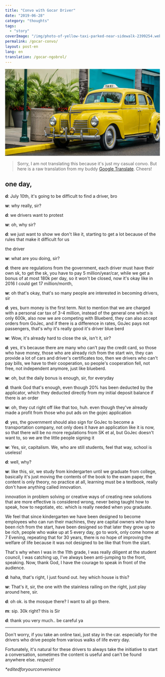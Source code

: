 ```yaml
---
title: "Convo with Gocar Driver"
date: "2019-06-28"
category: "thoughts"
tags:
  - "story"
coverImage: "/img/photo-of-yellow-taxi-parked-near-sidewalk-2399254.webp"
permalink: /gocar-convo/
layout: post-en
lang: en
translation: /gocar-ngobrol/
---
```


![](/img/photo-of-yellow-taxi-parked-near-sidewalk-2399254.webp)

> Sorry, I am not translating this because it's just my casual convo. But here is a raw translation from my buddy [Google Translate](https://translate.google.com/?sl=id&tl=en&text=%23%23%20one%20day%2C%0A%0A**d**%3A%20tanggal%2010%20juli%20nanti%20kayanya%20bakal%20susah%20nyari%20driver%20ya%20mas%0A%0A**w**%3A%20kenapa%20emangnya%20pak%3F%0A%0A**d**%3A%20kita%20driver%20mau%20unjuk%20rasa%0A%0A**w**%3A%20oh%2C%20kenapa%20pak%3F%0A%0A**d**%3A%20kita%20mau%20nunjukin%20rasa%20ga%20suka%20aja%2C%20mulai%20banyak%20soalnya%20peraturan%20yang%20bikin%20susah%20kita%0A%0Ayang%20driver%0A%0A**w**%3A%20emang%20apa%20aja%20pak%3F%0A%0A**d**%3A%20ada%20regulasi%20dari%20pemerintah%2C%20setiap%20driver%20harus%20punya%20sk%20masing-masing%2C%20buat%20dapet%20sk-nya%20harus%20bayar%205%20juta%2Ftahun%2Fmobil%2C%20sedangkan%20kita%20dapet%20bonus%20perhari%20paling%20180k%2C%20ya%20ga%20bakal%20ketutup%20lah%2C%20sekarang%20ga%20kaya%20dulu%20tahun%202016%20saya%20bisa%20dapet%2017jt%2Fbulan%2C%0A%0A**w**%3A%20oh%20lumayan%20dulu%20ya%2C%20itu%20biar%20banyak%20yang%20tertarik%20jadi%20driver%20ya%20pak%0A%0A**d**%3A%20iya%2C%20bakar%20duit%20lah%20istilahnya%20pertama-tama%20tu.%20belum%C2%A0lagi%20kita%20kenanya%20pajak%20mobil%20pribadi%203-4%20juta%2C%20bukannya%20umum%20yang%20cuman%20600k%2C%20juga%C2%A0sekarang%20kita%20saingan%20sama%20blueberd%2C%20mereka%20tuh%20bisa%20nerima%20orderan%20juga%20dari%20gojec%2C%20dan%20kalo%20ada%20selisih%20tarif%2C%20gojecnya%20yang%20bayarin%20bukan%20penumpang%2C%20makanya%20lagi%20enak%20banget%20tuh%20driver%20blue%20berd%0A%0A**w**%3A%20wah%2C%20buat%20nutup%20sk%20nya%20aja%20udah%20berat%20ya%20pak%0A%0A**d**%3A%20iya%2C%20terus%20kan%20gara%20gara%20banyak%20yang%20gabisa%20bayar%20sk%2C%20jadinya%20yang%20punya%20uang%2C%20yang%20udah%20kaya%20dari%20awal%20yang%20menang%2C%20mereka%20bisa%20nyediain%20mobil%20banyak%20dan%20sk%20drivernya%20juga%2C%20terus%20kita%20driver%20yang%20gabisa%20bayar%20sk%20ya%20harus%20kerja%20sama%20mereka%2C%20jadi%20jatuhnya%20kerja%20sama%20orang%2C%20ga%20bebas%2C%20ga%20mandiri%20lagi%2C%20kaya%20blueberd%20lah.%0A%0A**w**%3A%20oh%2C%20tapi%20bonus%20harian%20cukup%20lah%20pak%20ya%2C%20buat%20sehari-hari%0A%0A**d**%3A%20alhamdulillah%20cukup%2C%20walau%20udah%20dipotong%20sama%20aplikator%20nya%2020%25%2C%20yang%20mereka%20potong%20langsung%20dari%20saldo%20deposit%20awal%20saya%20kalo%20abis%20ada%20orderan%0A%0A**w**%3A%20oh%2C%20mereka%20motong%20langsung%20gitu%20juga%2C%20ya.%20padahal%20mereka%20udah%20dapet%20untung%20kan%20dari%20yang%20masang%20iklan%20di%20aplikasi%20gojecnya%0A%0A**d**%3A%20iya%2C%20terus%20juga%20harusnya%20pemerintah%20tuh%20neken%20supaya%20gojec%20jadi%20perusahaan%20transportasi%20sekalian%2C%20bukan%20cuman%20ada%20aplikasinya%20aja%20kaya%20sekarang%2C%20biar%20gaada%20lagi%20regulasi%20sk%20dkk%2C%20tapi%20gojecnya%20gamau%2C%20ya%20jadi%20yang%20diteken%20kita%20orang-orang%20kecil%0A%0A**w**%3A%20ya%20gitu%20lah%20pak%2C%20kapitalisme.%20kita%20juga%20yang%20masih%20siswa%20ngerasa%20gitu%2C%20sekolah%20gaguna!%0A%0A**d**%3A%20lah%2C%20kenapa%3F%0A%0A**w**%3A%20gini%20pak%2C%20kita%20belajar%20dari%20tk%20sampe%20lulus%20kuliah%20nanti%2C%20intinya%20itu%20cuman%20mindahin%20isi%20buku%20ke%20kertas%20ujian%2C%20isinya%20cuman%20teori%20gada%20praktek%20sama%20sekali%2C%20belajar%20harus%20textbook%2C%20pantang%20banget%20sama%20yang%20namanya%20inovasi.%0A%0Ainovasi%20dalam%20cara%20penyelesaian%20masalah%20atau%20kreatif%20nyiptain%20solusi%20baru%20yang%20lebih%20efektif%20dibilang%20salah%2C%20gapernah%20diajarin%20cara%20ngomong%2C%20cara%20nego%2C%20dll%20yang%20padahal%20diperluin%20banget%20nanti%20kalo%20udah%20lulus.%0A%0Akita%C2%A0jadinya%20ngerasa%20dari%20tk%20udah%20didesain%20buat%20jadi%20karyawan%20yang%20bisa%20ngejalanin%20mesin-mesinnya%20mereka%20para%20pemilik%20modal%20yang%20udah%20kaya%20dari%20awal%2C%20udah%20didesain%20biar%20nanti%20gedenya%20jadi%20kaya%20orang-orang%20yang%20setiap%20hari%20bangun%20jam%205%2C%20berangkat%20kerja%2C%20baru%20pulang%20jam%207%20malem%2C%20ngulang%20gitu%20terus%20selama%2030%20tahun%2C%20gada%20harapan%20ningkatin%20kesejahteraan%20hidup%20karena%20emang%20ga%20didesain%20buat%20gituan%20dari%20awal.%0A%0Amakanya%20saya%20pas%20kelas%2011%20getol%20banget%20di%20osis%2C%20pen%20ngejar%20ketinggalan%2C%20secara%20saya%20dari%20tk%20anti%20banget%20maju%20di%20depan%2C%20ngomong.%20sekarang%20alhamdulillah%20saya%20mulai%20berani%20ngomong%20depan%20audience.%0A%0A**d**%3A%20haha%2C%20gitu%20ya%2C%20baru%20tau%20saya.%20eh%20ini%20rumahnya%20yang%20mana%3F%0A%0A**w**%3A%20itu%20pak%2C%20yang%20pagarnya%20stainless%20sebelah%20kanan%2C%20muter%20langsung%20aja%20sini%20pak.%0A%0A**d**%3A%20oh%20ok.%20mesjid%20disitu%20kan%3F%20saya%20mau%20sekalian%20ke%20sana.%0A%0A**m**%3A%20sip.%2030k%20kan%3F%20ini%20pak%0A%0A**d**%3A%20makasih%20banyak..%20hati-hati%20ya%0A%0A---%0A%0Agabut%20dong%20ya%2C%20kalo%20pas%20naik%20taksi%20online%20cuman%20diem-dieman%20aja%20di%20mobil.%20apalagi%20buat%20para%20drivernya%20yang%20hariannya%20memang%20nyupirin%20orang-orang%20dari%20berbagai%20kalangan.%0A%0Auntungnya%20udah%20jadi%20kewajaran%20kalo%20para%20driver%20ini%20selalu%20inisiatif%20mulai%20percakapan%2C%20yang%20kadang%20isinya%20bermanfaat%20bat%20dan%20gabisa%20didapetin%20di%20tempat%20lain.%20_respect!_%0A%0A_%5C*editedforyourconvenience_&op=translate). Cheers!

## one day,

**d**: July 10th, it's going to be difficult to find a driver, bro

**w**: why really, sir?

**d**: we drivers want to protest

**w**: oh, why sir?

**d**: we just want to show we don't like it, starting to get a lot because of the rules that make it difficult for us

the driver

**w**: what are you doing, sir?

**d**: there are regulations from the government, each driver must have their own sk, to get the sk, you have to pay 5 million/year/car, while we get a bonus of at most 180k per day, so it won't be closed, now it's okay like in 2016 I could get 17 million/month,

**w**: oh that's okay, that's so many people are interested in becoming drivers, sir

**d**: yes, burn money is the first term. Not to mention that we are charged with a personal car tax of 3-4 million, instead of the general one which is only 600k, also now we are competing with Blueberd, they can also accept orders from GoJec, and if there is a difference in rates, GoJec pays not passengers, that's why it's really good it's driver blue berd

**w**: Wow, it's already hard to close the sk, isn't it, sir?

**d**: yes, it's because there are many who can't pay the credit card, so those who have money, those who are already rich from the start win, they can provide a lot of cars and driver's certificates too, then we drivers who can't pay bills, we have to their cooperation, so people's cooperation fell, not free, not independent anymore, just like blueberd.

**w**: oh, but the daily bonus is enough, sir, for everyday

**d**: thank God that's enough, even though 20% has been deducted by the applicator, which they deducted directly from my initial deposit balance if there is an order

**w**: oh, they cut right off like that too, huh. even though they've already made a profit from those who put ads on the gojec application

**d**: yes, the government should also sign for GoJec to become a transportation company, not only does it have an application like it is now, so that there will be no more regulations from SK et al, but GoJec doesn't want to, so we are the little people signing it

**w**: Yes, sir, capitalism. We, who are still students, feel that way, school is useless!

**d**: well, why?

**w**: like this, sir, we study from kindergarten until we graduate from college, basically it's just moving the contents of the book to the exam paper, the content is only theory, no practice at all, learning must be a textbook, really don't have anything called innovation.

innovation in problem solving or creative ways of creating new solutions that are more effective is considered wrong, never being taught how to speak, how to negotiate, etc. which is really needed when you graduate.

We feel that since kindergarten we have been designed to become employees who can run their machines, they are capital owners who have been rich from the start, have been designed so that later they grow up to be rich, people who wake up at 5 every day, go to work, only come home at 7 Evening, repeating that for 30 years, there is no hope of improving the welfare of life because it was not designed to be like that from the start.

That's why when I was in the 11th grade, I was really diligent at the student council, I was catching up, I've always been anti-jumping to the front, speaking. Now, thank God, I have the courage to speak in front of the audience.

**d**: haha, that's right, I just found out. hey which house is this?

**w**: That's it, sir, the one with the stainless railing on the right, just play around here, sir.

**d**: oh ok. is the mosque there? I want to all go there.

**m**: sip. 30k right? this is Sir

**d**: thank you very much.. be careful ya

---

Don't worry, if you take an online taxi, just stay in the car. especially for the drivers who drive people from various walks of life every day.

Fortunately, it's natural for these drivers to always take the initiative to start a conversation, sometimes the content is useful and can't be found anywhere else. _respect!_

_\*editedforyourconvenience_
